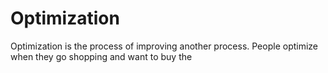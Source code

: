 # Optimization

Optimization is the process of improving another process. People optimize when they go shopping and want to buy the 